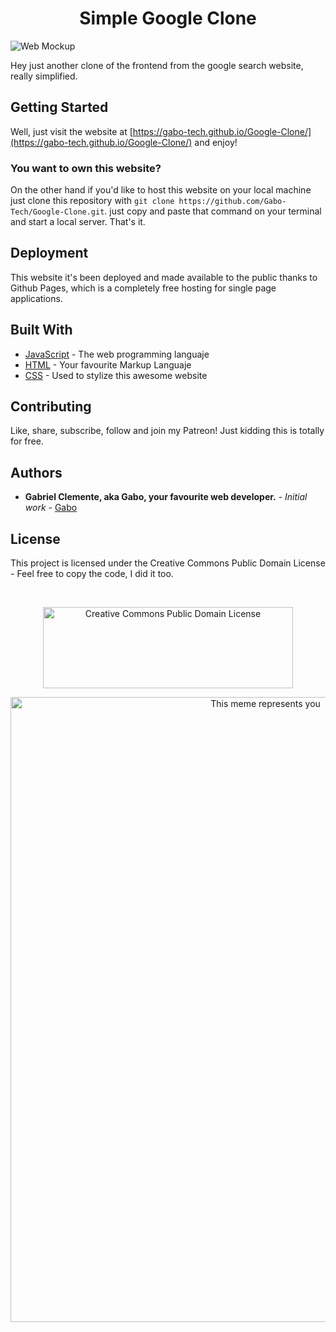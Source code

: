 <h1 align="center"><strong>Simple Google Clone</strong></h1>


![Web Mockup](Mockup.png)
<br>

Hey just another clone of the frontend from the google search website, really simplified.

## Getting Started

Well, just visit the website at [https://gabo-tech.github.io/Google-Clone/](https://gabo-tech.github.io/Google-Clone/) and enjoy! 

### You want to own this website?

On the other hand if you'd like to host this website on your local machine just clone this repository with ```git clone https://github.com/Gabo-Tech/Google-Clone.git```. just copy and paste that command on your terminal and start a local server. That's it.

## Deployment

This website it's been deployed and made available to the public thanks to Github Pages, which is a completely free hosting for single page applications.

## Built With

* [JavaScript](https://www.javascript.com/) - The web programming languaje
* [HTML](https://html.com/) - Your favourite Markup Languaje
* [CSS](https://www.css3.info/) - Used to stylize this awesome website

## Contributing

  Like, share, subscribe, follow and join my Patreon! Just kidding this is totally for free. 

## Authors

* **Gabriel Clemente, aka Gabo, your favourite web developer.** - *Initial work* - [Gabo](https://github.com/Gabo-Tech)

## License

This project is licensed under the Creative Commons Public Domain License - Feel free to copy the code, I did it too.


<br>
<p align="center">
  <img 
    width="400"
    height="130"
    src="https://upload.wikimedia.org/wikipedia/commons/thumb/8/84/Public_Domain_Mark_button.svg/220px-Public_Domain_Mark_button.svg.png"
    alt="Creative Commons Public Domain License"
  ></p>
  <p align="center">
  <img 
    width="800"
    height="1000"
    src="https://preview.redd.it/hwurhp7crzf81.png?auto=webp&s=3f230e79f360c9fbc9394e70ea72330391bf8f27"
    alt="This meme represents you"
  ></p>
<br>

